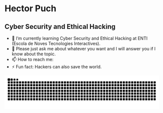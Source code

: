 # Hector Puch
## Cyber Security and Ethical Hacking


- 🌱 I’m currently learning Cyber Security and Ethical Hacking at ENTI (Escola de Noves Tecnologies Interactives).
- 💬 Please just ask me about whatever you want and I will answer you if I know about the topic.
- 📫 How to reach me: 
- ⚡ Fun fact: Hackers can also save the world.
  

![Snake animation](https://github.com/HectorPuch/HectorPuch/blob/output/snake.svg)

